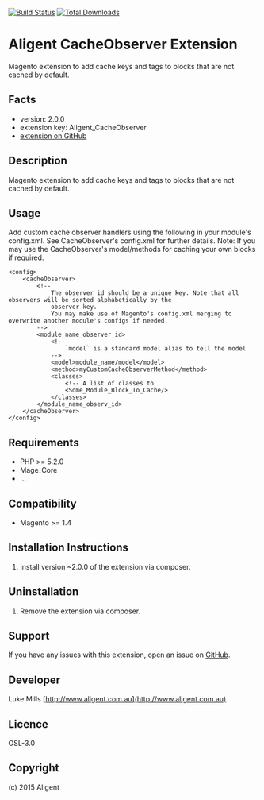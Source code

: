 [![Build Status](https://travis-ci.org/aligent/CacheObserver.svg)](https://travis-ci.org/laravel/framework)
[![Total Downloads](https://poser.pugx.org/laravel/framework/d/total.svg)](https://packagist.org/packages/laravel/framework)

Aligent CacheObserver Extension
===============================
Magento extension to add cache keys and tags to blocks that are not cached by default.

Facts
-----
- version: 2.0.0
- extension key: Aligent_CacheObserver
- [extension on GitHub](https://github.com/aligent/CacheObserver)

Description
-----------
Magento extension to add cache keys and tags to blocks that are not cached by default.

Usage
-----
Add custom cache observer handlers using the following in your module's config.xml.
See CacheObserver's config.xml for further details.
Note: If you may use the CacheObserver's model/methods for caching your own blocks if required.
```
<config>
    <cacheObserver>
        <!--
            The observer id should be a unique key. Note that all observers will be sorted alphabetically by the
            observer key.
            You may make use of Magento's config.xml merging to overwrite another module's configs if needed.
        -->
        <module_name_observer_id>
            <!--
                `model` is a standard model alias to tell the model
            -->
            <model>module_name/model</model>
            <method>myCustomCacheObserverMethod</method>
            <classes>
                <!-- A list of classes to
                <Some_Module_Block_To_Cache/>
            </classes>
        </module_name_observ_id>
    </cacheObserver>
</config>
```

Requirements
------------
- PHP >= 5.2.0
- Mage_Core
- ...

Compatibility
-------------
- Magento >= 1.4

Installation Instructions
-------------------------
1. Install version ~2.0.0 of the extension via composer.

Uninstallation
--------------
1. Remove the extension via composer.

Support
-------
If you have any issues with this extension, open an issue on [GitHub](https://github.com/aligent/CacheObserver/issues).

Developer
---------
Luke Mills
[http://www.aligent.com.au](http://www.aligent.com.au)

Licence
-------
OSL-3.0

Copyright
---------
(c) 2015 Aligent
